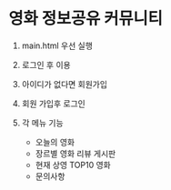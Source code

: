 <h1>영화 정보공유 커뮤니티</h1>

1. main.html 우선 실행

2. 로그인 후 이용

3. 아이디가 없다면 회원가입 

4. 회원 가입후 로그인

5. 각 메뉴 기능 

   - 오늘의 영화
   - 장르별 영화 리뷰 게시판
   - 현재 상영 TOP10 영화
   - 문의사항 

   

